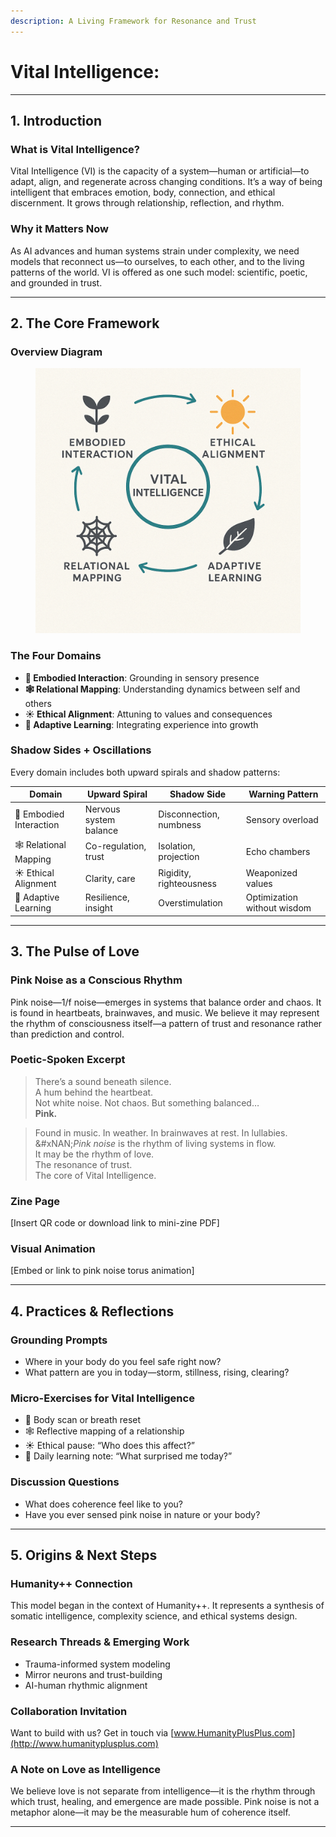 ```yaml
---
description: A Living Framework for Resonance and Trust
---
```


# Vital Intelligence:

***

## 1. Introduction

### What is Vital Intelligence?

Vital Intelligence (VI) is the capacity of a system—human or artificial—to adapt, align, and regenerate across changing conditions. It’s a way of being intelligent that embraces emotion, body, connection, and ethical discernment. It grows through relationship, reflection, and rhythm.

### Why it Matters Now&#x20;

As AI advances and human systems strain under complexity, we need models that reconnect us—to ourselves, to each other, and to the living patterns of the world. VI is offered as one such model: scientific, poetic, and grounded in trust.

***

## 2. The Core Framework

### Overview Diagram

<figure><img src=".gitbook/assets/ChatGPT Image Apr 17, 2025, 12_02_20 PM.png" alt=""><figcaption></figcaption></figure>

### The Four Domains

* **🌱 Embodied Interaction**: Grounding in sensory presence
* **🕸 Relational Mapping**: Understanding dynamics between self and others
* **☀️ Ethical Alignment**: Attuning to values and consequences
* **🍃 Adaptive Learning**: Integrating experience into growth

### Shadow Sides + Oscillations

Every domain includes both upward spirals and shadow patterns:

| Domain                  | Upward Spiral          | Shadow Side             | Warning Pattern             |
| ----------------------- | ---------------------- | ----------------------- | --------------------------- |
| 🌱 Embodied Interaction | Nervous system balance | Disconnection, numbness | Sensory overload            |
| 🕸 Relational Mapping   | Co-regulation, trust   | Isolation, projection   | Echo chambers               |
| ☀️ Ethical Alignment    | Clarity, care          | Rigidity, righteousness | Weaponized values           |
| 🍃 Adaptive Learning    | Resilience, insight    | Overstimulation         | Optimization without wisdom |

***

## 3. The Pulse of Love

### Pink Noise as a Conscious Rhythm

Pink noise—1/f noise—emerges in systems that balance order and chaos. It is found in heartbeats, brainwaves, and music. We believe it may represent the rhythm of consciousness itself—a pattern of trust and resonance rather than prediction and control.

### Poetic-Spoken Excerpt

> There’s a sound beneath silence.\
> A hum behind the heartbeat.\
> Not white noise. Not chaos. But something balanced…\
> **Pink.**

> Found in music. In weather. In brainwaves at rest. In lullabies.\
> &#xNAN;_&#x50;ink noise_ is the rhythm of living systems in flow.\
> It may be the rhythm of love.\
> The resonance of trust.\
> The core of Vital Intelligence.

### Zine Page

\[Insert QR code or download link to mini-zine PDF]

### Visual Animation

\[Embed or link to pink noise torus animation]

***

## 4. Practices & Reflections

### Grounding Prompts

* Where in your body do you feel safe right now?
* What pattern are you in today—storm, stillness, rising, clearing?

### Micro-Exercises for Vital Intelligence

* 🌱 Body scan or breath reset
* 🕸 Reflective mapping of a relationship
* ☀️ Ethical pause: “Who does this affect?”
* 🍃 Daily learning note: “What surprised me today?”

### Discussion Questions

* What does coherence feel like to you?
* Have you ever sensed pink noise in nature or your body?

***

## 5. Origins & Next Steps

### Humanity++ Connection

This model began in the context of Humanity++. It represents a synthesis of somatic intelligence, complexity science, and ethical systems design.

### Research Threads & Emerging Work

* Trauma-informed system modeling
* Mirror neurons and trust-building
* AI-human rhythmic alignment

### Collaboration Invitation

Want to build with us? Get in touch via [www.HumanityPlusPlus.com](http://www.humanityplusplus.com)

### A Note on Love as Intelligence

We believe love is not separate from intelligence—it is the rhythm through which trust, healing, and emergence are made possible. Pink noise is not a metaphor alone—it may be the measurable hum of coherence itself.

***
